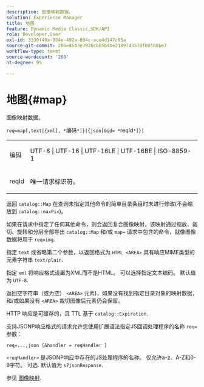 ```yaml
---
description: 图像映射数据。
solution: Experience Manager
title: 地图
feature: Dynamic Media Classic,SDK/API
role: Developer,User
exl-id: 3330f49a-934e-492a-804c-ace4d147c65a
source-git-commit: 206e4643e3926cb85b4be2189743578f88180be7
workflow-type: tm+mt
source-wordcount: '208'
ht-degree: 9%

---
```


# 地图{#map}

图像映射数据。

`req=map[,text|{xml[, *`编码`*]}|{json[&id= *`reqId`*]}]`

<table id="simpletable_10F2152FDF33411491FBBAFD173CA5ED"> 
 <tr class="strow"> 
  <td class="stentry"> <p><span class="codeph"><span class="varname"> 编码</span></span> </p> </td> 
  <td class="stentry"> <p><span class="codeph"> UTF-8 | UTF-16 | UTF-16LE | UTF-16BE | ISO-8859-1</span> </p></td> 
 </tr> 
 <tr class="strow"> 
  <td class="stentry"> <p><span class="codeph"><span class="varname"> reqId</span></span> </p></td> 
  <td class="stentry"> <p>唯一请求标识符。 </p></td> 
 </tr> 
</table>

返回 `catalog::Map` 在查询未指定其他命令的简单目录条目时未进行修改(不会缩放到 `catalog::maxPix`)。

如果在请求中指定了任何其他命令，则会返回复合图像映射，该映射通过缩放、裁切、旋转和分层全部导出 `catalog::Map` 和/或 `map=` 请求中包含的命令，就像图像数据将用于 `req=img`.

指定 `text` 或省略第二个参数，以返回格式为 `HTML <AREA>` 具有响应MIME类型的元素字符串 `text/plain`.

指定 `xml` 将响应格式设置为XML而不是HTML。 可以选择指定文本编码。 默认值为 `UTF-8`.

返回空字符串（或为空） `<AREA>` 元素)，如果没有找到指定目录对象的映射数据，和/或如果没有 `<AREA>` 裁切图像后元素仍会保留。

HTTP 响应是可缓存的，且 TTL 基于 `catalog::Expiration`.

支持JSONP响应格式的请求允许您使用扩展语法指定JS回调处理程序的名称 `req=` 参数：

`req=...,json [&handler = reqHandler ]`

`<reqHandler>` 是JSONP响应中存在的JS处理程序的名称。 仅允许a-z、A-Z和0-9字符。 可选. 默认值为 `s7jsonResponse`.

参见 [图像映射](../../../../../../is-api/http-ref/image-serving-api-ref/c-http-protocol-reference/c-syntax-and-features/r-image-maps.md#reference-ff7d1bac2a064104b0c508a81316fdab).
